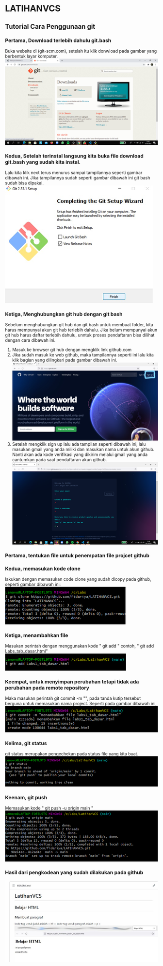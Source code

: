 # LATIHANVCS
## Tutorial Cara Penggunaan git

### Pertama, Download terlebih dahulu git.bash
Buka website di (git-scm.com), setelah itu klik donwload pada gambar yang berbentuk layar komputer.  
![Gambar](capture/ss7.png)
### Kedua, Setelah terinstal langsung kita buka file download git.bash yang sudah kita instal.
Lalu kita klik next terus menurus sampai tampilannya seperti gambar dibawah ini. Jika tampilannya sudah seperti gambar dibawah ini git bash sudah bisa dipakai.                                                         
![Gambar](capture/ss8.png)
### Ketiga, Menghubungkan git hub dengan git bash
Sebelum menghubungkan git hub dan git bash untuk membuat folder, kita harus mempunyai akun git hub terlebih dahulu. Jika belum mempunyai akun git hub harus daftar terlebih dahulu, unntuk proses pendaftaran bisa dilihat dengan cara dibawah ini.                                                 
1. Masuk ke browser git hub dengan mengklik link github.com
2. Jika sudah masuk ke web github, maka tampilannya seperti ini lalu kita klik bagian yang dilingkari pada gambar dibawah ini.                                                 
![Gambar](capture/ss9.png)
3. Setelah mengklik sign up lalu ada tampilan seperti dibawah ini, lalu masukan gmail yang anda miliki dan masukan nama untuk akun github. Nanti akan ada kode verifikasi yang dikirim melalui gmail yang anda cantumkan pada saat pendaftaran akun github.                                      
![Gambar](capture/ss10.png)
### Pertama, tentukan file untuk penempatan file projcet github
### Kedua, memasukan kode clone
lakukan dengan memasukan code clone yang sudah dicopy pada github, seperti gambar dibawah ini:
![Gambar](capture/ss1.png)
### Ketiga, menambahkan file
Masukan perintah dengan menggunakan kode " git add " contoh, " git add Labs_tab_dasar.html"
![Gambar](capture/ss2.png)
### Keempat, untuk menyimpan perubahan tetapi tidak ada perubahan pada remote repository
Maka masukan perintah git commit -m "", pada tanda kutip tersebut berguna untuk memasukan nama project. Seperti pada gambar dibawah ini,                                                                               
![Gambar](capture/ss3.png)
### Kelima, git status
git status merupakan pengechekan pada status file yang kita buat.
![Gambar](capture/ss4.png)
### Keenam, git push
Memasukan kode " git push -u origin main "
![Gambar](capture/ss5.png)
### Hasil dari pengkodean yang sudah dilakukan pada github
![Gambar](capture/ss6.jpeg)